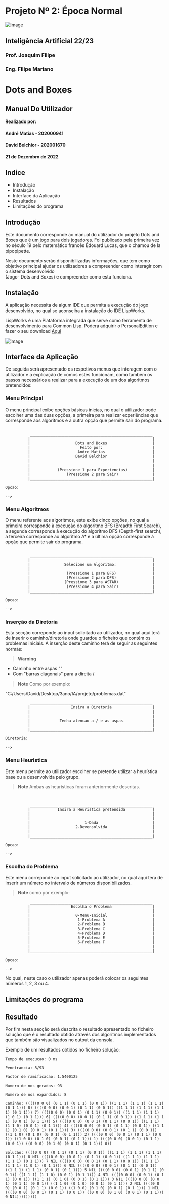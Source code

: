 # Projeto Nº 2: Época Normal
![image](https://user-images.githubusercontent.com/76535435/208324726-69dc1bec-cdeb-4446-b659-0055c1ddd4bc.png)
## Inteligência Artificial 22/23
### Prof. Joaquim Filipe
### Eng. Filipe Mariano

# Dots and Boxes
## Manual Do Utilizador
#### Realizado por:
#### André Matias - 202000941
#### David Belchior - 202001670
#### 21 de Dezembro de 2022

## Indice

* Introdução
* Instalação
* Interface da Aplicação
* Resultados
* Limitações do programa

## Introdução
Este documento corresponde ao manual do utilizador do projeto Dots and Boxes que é um jogo para dois jogadores. Foi publicado pela primeira vez no século 19 pelo matemático francês Édouard Lucas, que o chamou de la pipopipette.

Neste documento serão disponibilizadas informações, que tem como objetivo principal ajudar os utilizadores a compreender como interagir com o sistema desenvolvido  
(Jogo- Dots and Boxes) e compreender como esta funciona.

## Instalação

A aplicação necessita de algum IDE que permita a execução do jogo desenvolvido, no qual se aconselha a instalação do IDE LispWorks.

LispWorks é uma Plataforma integrada que serve como ferramenta de desenvolvimento para Common Lisp. Poderá adquirir o PersonalEdition e fazer o seu download [Aqui](http://www.lispworks.com/products/lispworks.html)

![image](https://user-images.githubusercontent.com/76535435/208490754-d3c80aa9-4556-4fae-87b5-a5c755f775ab.png)


## Interface da Aplicação

De seguida será apresentado os respetivos menus que interagem com o utilizador e a explicação de comos estes funcionam, como também os passos necessários a realizar para a execução de um dos algoritmos pretendidos:

### Menu Principal

O menu principal exibe opções básicas inicias, no qual o utilizador pode escolher uma das duas opções, a primeira para realizar experiências que corresponde aos algoritmos e a outra opção que permite sair do programa.

```

           ______________________________________________________
          |                                                      |
          |                    Dots and Boxes                    |
          |                      Feito por:                      |
          |                     Andre Matias                     |
          |                    David Belchior                    |
          |                                                      |
          |                                                      |
          |            (Pressione 1 para Experiencias)           |
          |                (Pressione 2 para Sair)               |
          |______________________________________________________|

Opcao:

--> 

```

### Menu Algoritmos

O menu referente aos algoritmos, este exibe cinco opções, no qual a primeira corresponde à execução do algoritmo BFS (Breadth First Search), a segunda corresponde à 
execução do algoritmo DFS (Depth-first search), a terceira corresponde ao algoritmo A* e a última opção corresponde à opção que permite sair do programa.

```

           ______________________________________________________
          |                                                      |
          |               Selecione um Algoritmo:                |
          |                                                      |
          |                (Pressione 1 para BFS)                |
          |                (Pressione 2 para DFS)                |
          |               (Pressione 3 para ASTAR)               |
          |                (Pressione 4 para Sair)               |
          |______________________________________________________|

Opcao:

-->

```


### Inserção da Diretoria

Esta secção correponde ao input solicitado ao utilizador, no qual aqui terá de inserir o caminho/diretoria onde guardou o ficheiro que contém os problemas iniciais.
A inserção deste caminho terá de seguir as seguintes normas:

> **Warning**
* Caminho entre aspas ""
* Com "barras diagonais" para a direita /

> **Note**
Como por exemplo:

"C:/Users/David/Desktop/3ano/IA/projeto/problemas.dat"


```
           ______________________________________________________
          |                  Insira a Diretoria                  |
          |                                                      |
          |                                                      |
          |             Tenha atencao a / e as aspas             |
          |                                                      |
          |______________________________________________________|

Diretoria:

-->

```

### Menu Heuristica
Este menu permite ao utilizador escolher se pretende utilizar a heurística base ou a desenvolvida pelo grupo. 

> **Note**
Ambas as heurísticas foram anteriormente descritas. 

```


           ______________________________________________________
          |            Insira a Heuristica pretendida            |
          |                                                      |
          |                                                      |
          |                        1-Dada                        |
          |                    2-Devensolvida                    |
          |                                                      |
          |______________________________________________________|

Opcao:

-->

```

### Escolha do Problema

Este menu correponde ao input solicitado ao utilizador, no qual aqui terá de inserir um número no intervalo de números disponibilizados.

> **Note**
como por exemplo:

```
           ______________________________________________________
          |                  Escolha o Problema                  |
          |                                                      |
          |                    0-Menu-Inicial                    |
          |                     1-Problema A                     |
          |                     2-Problema B                     |
          |                     3-Problema C                     |
          |                     4-Problema D                     |
          |                     5-Problema E                     |
          |                     6-Problema F                     |
          |                                                      |
          |______________________________________________________|

Opcao:

-->

```
No qual, neste caso o utilizador apenas poderá colocar os seguintes números 1, 2, 3 ou 4.

## Limitações do programa





## Resultado

Por fim nesta secção será descrita o resultado apresentado no ficheiro solução que é o resultado obtido através dos algoritmos implementados que também são visualizados no output da consola.

Exemplo de um resultados obtidos no ficheiro solução:

```
Tempo de execucao: 0 ms

Penetrancia: 8/93

Factor de ramificacao: 1.5400125

Numero de nos gerados: 93

Numero de nos expandidos: 8

Caminho: (((((0 0 0) (0 1 1) (0 1 1) (0 0 1)) ((1 1 1) (1 1 1) (1 1 1) (0 1 1))) 8) ((((0 0 0) (0 0 1) (0 1 1) (0 0 1)) ((1 1 1) (1 1 1) (1 1 1) (0 1 1))) 7) ((((0 0 0) (0 0 1) (0 1 1) (0 0 1)) ((1 1 1) (1 1 1) (1 0 1) (0 1 1))) 6) ((((0 0 0) (0 0 1) (0 1 1) (0 0 1)) ((1 1 1) (1 1 1) (0 0 1) (0 1 1))) 5) ((((0 0 0) (0 0 1) (0 1 1) (0 0 1)) ((1 1 1) (1 1 0) (0 0 1) (0 1 1))) 4) ((((0 0 0) (0 0 1) (0 1 1) (0 0 1)) ((1 1 1) (0 1 0) (0 0 1) (0 1 1))) 3) ((((0 0 0) (0 0 1) (0 1 1) (0 0 1)) ((1 1 0) (0 1 0) (0 0 1) (0 1 1))) 2) ((((0 0 0) (0 0 1) (0 1 1) (0 0 1)) ((1 0 0) (0 1 0) (0 0 1) (0 1 1))) 1) ((((0 0 0) (0 0 1) (0 1 1) (0 0 1)) ((0 0 0) (0 1 0) (0 0 1) (0 1 1))) 0))

Solucao: ((((0 0 0) (0 1 1) (0 1 1) (0 0 1)) ((1 1 1) (1 1 1) (1 1 1) (0 1 1))) 8 NIL ((((0 0 0) (0 0 1) (0 1 1) (0 0 1)) ((1 1 1) (1 1 1) (1 1 1) (0 1 1))) 7 NIL ((((0 0 0) (0 0 1) (0 1 1) (0 0 1)) ((1 1 1) (1 1 1) (1 0 1) (0 1 1))) 6 NIL ((((0 0 0) (0 0 1) (0 1 1) (0 0 1)) ((1 1 1) (1 1 1) (0 0 1) (0 1 1))) 5 NIL ((((0 0 0) (0 0 1) (0 1 1) (0 0 1)) ((1 1 1) (1 1 0) (0 0 1) (0 1 1))) 4 NIL ((((0 0 0) (0 0 1) (0 1 1) (0 0 1)) ((1 1 1) (0 1 0) (0 0 1) (0 1 1))) 3 NIL ((((0 0 0) (0 0 1) (0 1 1) (0 0 1)) ((1 1 0) (0 1 0) (0 0 1) (0 1 1))) 2 NIL ((((0 0 0) (0 0 1) (0 1 1) (0 0 1)) ((1 0 0) (0 1 0) (0 0 1) (0 1 1))) 1 NIL ((((0 0 0) (0 0 1) (0 1 1) (0 0 1)) ((0 0 0) (0 1 0) (0 0 1) (0 1 1))) 0 NIL)))))))))

```




